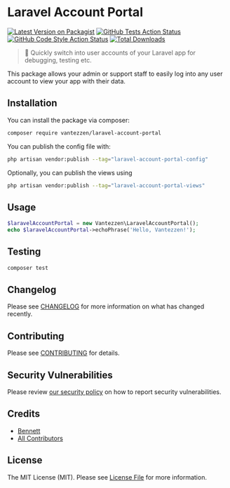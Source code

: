 # Laravel Account Portal

[![Latest Version on Packagist](https://img.shields.io/packagist/v/vantezzen/laravel-account-portal.svg?style=flat-square)](https://packagist.org/packages/vantezzen/laravel-account-portal)
[![GitHub Tests Action Status](https://img.shields.io/github/workflow/status/vantezzen/laravel-account-portal/run-tests?label=tests)](https://github.com/vantezzen/laravel-account-portal/actions?query=workflow%3Arun-tests+branch%3Amain)
[![GitHub Code Style Action Status](https://img.shields.io/github/workflow/status/vantezzen/laravel-account-portal/Check%20&%20fix%20styling?label=code%20style)](https://github.com/vantezzen/laravel-account-portal/actions?query=workflow%3A"Check+%26+fix+styling"+branch%3Amain)
[![Total Downloads](https://img.shields.io/packagist/dt/vantezzen/laravel-account-portal.svg?style=flat-square)](https://packagist.org/packages/vantezzen/laravel-account-portal)

> 🌌 Quickly switch into user accounts of your Laravel app for debugging, testing etc.

This package allows your admin or support staff to easily log into any user account to view your app with their data.

## Installation

You can install the package via composer:

```bash
composer require vantezzen/laravel-account-portal
```

You can publish the config file with:

```bash
php artisan vendor:publish --tag="laravel-account-portal-config"
```

Optionally, you can publish the views using

```bash
php artisan vendor:publish --tag="laravel-account-portal-views"
```

## Usage

```php
$laravelAccountPortal = new Vantezzen\LaravelAccountPortal();
echo $laravelAccountPortal->echoPhrase('Hello, Vantezzen!');
```

## Testing

```bash
composer test
```

## Changelog

Please see [CHANGELOG](CHANGELOG.md) for more information on what has changed recently.

## Contributing

Please see [CONTRIBUTING](https://github.com/spatie/.github/blob/main/CONTRIBUTING.md) for details.

## Security Vulnerabilities

Please review [our security policy](../../security/policy) on how to report security vulnerabilities.

## Credits

-   [Bennett](https://github.com/vantezzen)
-   [All Contributors](../../contributors)

## License

The MIT License (MIT). Please see [License File](LICENSE.md) for more information.
